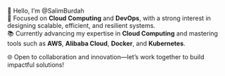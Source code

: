 👋 Hello, I’m @SalimBurdah  
💼 Focused on **Cloud Computing** and **DevOps**, with a strong interest in designing scalable, efficient, and resilient systems.  
📚 Currently advancing my expertise in **Cloud Computing** and mastering tools such as **AWS**, **Alibaba Cloud**, **Docker**, and **Kubernetes**.  

🌐 Open to collaboration and innovation—let’s work together to build impactful solutions!

<!---
SalimBurdah/SalimBurdah is a ✨ special ✨ repository because its `README.md` (this file) appears on your GitHub profile.
You can click the Preview link to take a look at your changes.
--->
